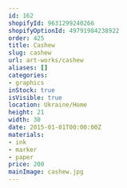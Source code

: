 ```yaml
---
id: 162
shopifyId: 9631299240266
shopifyOptionId: 49791984238922
order: 425
title: Cashew
slug: cashew
url: art-works/cashew
aliases: []
categories:
- graphics
inStock: true
isVisible: true
location: Ukraine/Home
height: 21
width: 30
date: 2015-01-01T00:00:00Z
materials:
- ink
- marker
- paper
price: 200
mainImage: cashew.jpg
---
```

